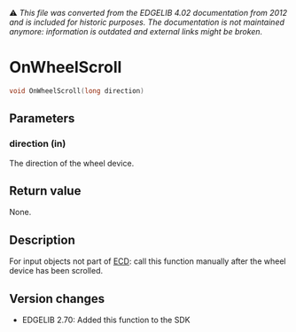 :warning: _This file was converted from the EDGELIB 4.02 documentation from 2012 and is included for historic purposes. The documentation is not maintained anymore: information is outdated and external links might be broken._

# OnWheelScroll


```c++
void OnWheelScroll(long direction)
```

## Parameters
### direction (in)
The direction of the wheel device.

## Return value
None.

## Description
For input objects not part of [ECD](ecd.md): call this function manually after the wheel device has been scrolled.

## Version changes
- EDGELIB 2.70: Added this function to the SDK

